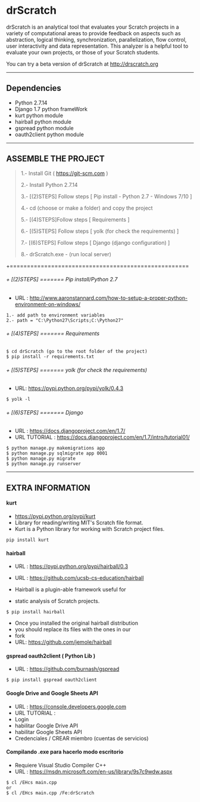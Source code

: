 drScratch
=========

drScratch is an analytical tool that evaluates your Scratch projects in a variety of computational areas to provide feedback on aspects such as abstraction, logical thinking, synchronization, parallelization, flow control, user interactivity and data representation. This analyzer is a helpful tool to evaluate your own projects, or those of your Scratch students.

You can try a beta version of drScratch at http://drscratch.org

------------------------------------

## Dependencies
 - Python 2.7.14
 - Django 1.7 python frameWork
 - kurt python module
 - hairball python module
 - gspread python module
 - oauth2client python module

------------------------------------

## ASSEMBLE THE PROJECT

>  1.- Install Git ( https://git-scm.com )
>
>  2.- Install Python 2.7.14 
>
>  3.- [(2)STEPS] Follow steps [ Pip install - Python 2.7 - Windows 7/10 ] 
>
>  4.- cd (choose or make a folder) and copy the project
>
>  5.- [(4)STEPS]Follow steps [ Requirements ]  
>
>  6.- [(5)STEPS] Follow steps [ yolk (for check the requirements) ] 
>
>  7.- [(6)STEPS] Follow steps [ Django (django configuration) ] 
>
>  8.- drScratch.exe - (run local server) 

+====================================================

###### + [(2)STEPS] ======= Pip install/Python 2.7
- URL : http://www.aaronstannard.com/how-to-setup-a-proper-python-environment-on-windows/
```
1.- add path to environment variables
2.- path = "C:\Python27\Scripts;C:\Python27"
```

###### + [(4)STEPS] ======= Requirements
```
$ cd drScratch (go to the root folder of the project)
$ pip install -r requirements.txt
```

###### + [(5)STEPS] ======= yolk (for check the requirements)
- URL: https://pypi.python.org/pypi/yolk/0.4.3
```
$ yolk -l
```

###### + [(6)STEPS] ======= Django

- URL : https://docs.djangoproject.com/en/1.7/
- URL TUTORIAL : https://docs.djangoproject.com/en/1.7/intro/tutorial01/
```
$ python manage.py makemigrations app
$ python manage.py sqlmigrate app 0001
$ python manage.py migrate
$ python manage.py runserver
```

------------------------------------

## EXTRA INFORMATION 

#### kurt
- https://pypi.python.org/pypi/kurt
- Library for reading/writing MIT's Scratch file format.
- Kurt is a Python library for working with Scratch project files.
```
pip install kurt
```

#### hairball

- URL : https://pypi.python.org/pypi/hairball/0.3
- URL : https://github.com/ucsb-cs-education/hairball

- Hairball is a plugin-able framework useful for 
- static analysis of Scratch projects.
```
$ pip install hairball
```
- Once you installed the original hairball distribution
- you should replace its files with the ones in our
- fork
- URL: https://github.com/jemole/hairball

#### gspread oauth2client ( Python Lib )
- URL : https://github.com/burnash/gspread
```
$ pip install gspread oauth2client 
```

#### Google Drive and Google Sheets API
- URL : https://console.developers.google.com
- URL TUTORIAL : 
- Login
- habilitar Google Drive API
- habilitar Google Sheets API
- Credenciales / CREAR miembro (cuentas de servicios)


#### Compilando .exe para hacerlo modo escritorio
- Requiere Visual Studio Compiler C++ 
- URL : https://msdn.microsoft.com/en-us/library/9s7c9wdw.aspx
```
$ cl /EHcs main.cpp 
or
$ cl /EHcs main.cpp /Fe:drScratch
```